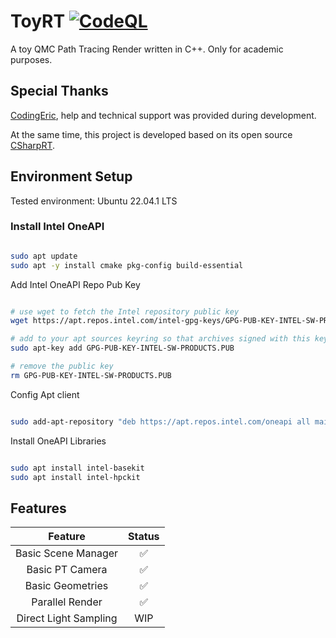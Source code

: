 # ToyRT [![CodeQL](https://github.com/laolarou726/ToyRT/actions/workflows/codeql.yml/badge.svg)](https://github.com/laolarou726/ToyRT/actions/workflows/codeql.yml)

A toy QMC Path Tracing Render written in C++. Only for academic purposes.

## Special Thanks

[CodingEric](https://github.com/CodingEric/CSharpRT), help and technical support was provided during development.

At the same time, this project is developed based on its open source [CSharpRT](https://github.com/CodingEric/CSharpRT).


## Environment Setup

Tested environment: Ubuntu 22.04.1 LTS

### Install Intel OneAPI

```bash

sudo apt update
sudo apt -y install cmake pkg-config build-essential

```

Add Intel OneAPI Repo Pub Key

```bash

# use wget to fetch the Intel repository public key
wget https://apt.repos.intel.com/intel-gpg-keys/GPG-PUB-KEY-INTEL-SW-PRODUCTS.PUB

# add to your apt sources keyring so that archives signed with this key will be trusted.
sudo apt-key add GPG-PUB-KEY-INTEL-SW-PRODUCTS.PUB

# remove the public key
rm GPG-PUB-KEY-INTEL-SW-PRODUCTS.PUB

```

Config Apt client

```bash

sudo add-apt-repository "deb https://apt.repos.intel.com/oneapi all main"

```

Install OneAPI Libraries

```bash

sudo apt install intel-basekit
sudo apt install intel-hpckit

```

## Features

|Feature        | Status |
|:-------------:|:------:|
|Basic Scene Manager|✅|
|Basic PT Camera|  ✅  |
|Basic Geometries|✅|
|Parallel Render|✅|
|Direct Light Sampling|WIP|
